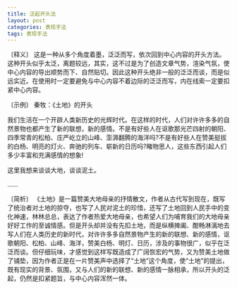 ```yaml
---
title: 泛起开头法
layout: post
categories: 表现手法
tags: 表现手法
---
```


〔释义〕 这是一种从多个角度着墨，泛泛而写，依次回到中心内容的开头方法。这种开头似乎太泛，离题较远，其实，这不过是为了创造文章气势，渲染气氛，使中心内容的导出顺势而下、自然贴切。因此这种开头绝非一般的泛泛而谈，而是似远实近。在使用时一定要避免与中心内容不着边际的泛泛而写，内在线索一定要扣紧中心内容。

〔示例〕 秦牧：《土地》的开头

我们生活在一个开辟人类新历史的光辉时代。在这样的时代，人们对许许多多的自然景物也都产生了新的联想，新的感情。不是有好些人在讴歌那光芒四射的朝阳、四季常青的松柏、庄严屹立的山峰、澎湃翻腾的海洋吗?不是有好些人在赞美挺拔的白杨、明亮的灯火、奔驰的列车、崭新的日历吗?睹物思人，这些东西引起人们多少丰富和充满感情的想象!

这里我想来谈谈大地，谈谈泥土。

……

〔简析〕 《土地》是一篇赞美大地母亲的抒情散文，作者从古代写到现在，既写了统治者对土地的掠夺，也写了人民对泥土的珍惜，还写了土地回到人民手中的变化神速，林林总总，表达了作者热爱大地母亲，也希望人们为哺育我们的大地母亲好好工作的至诚情感。但是开头却并没有先扣土地，而是纵横捭阖、酣畅淋漓地去写人们在人类历史的新时代，对许许多多自然景物产生的新的联想、新的感情，讴歌朝阳、松柏、山峰、海洋，赞美白杨、明灯、日历，涉及的事物很广，似乎在泛泛而谈。但仔细玩味，才感觉到这样写既造成了广阔恢宏的气势，又为赞美土地做了铺垫，因为作者正是在一片赞美声中选择了“土地”这个角度，使“土地”的提出，既有现实的背景、氛围，又与人们的新的联想、新的感情一脉相承，所以开头的泛起，仍然是扣紧题旨，与中心内容浑然一体。 
